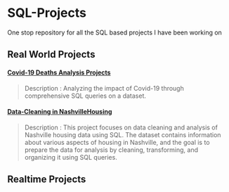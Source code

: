 # SQL-Projects

One stop repository for all the SQL based projects I have been working on

## Real World Projects
#### [Covid-19 Deaths Analysis Projects](https://github.com/aakashmohole/Covid-Deaths-Analysis-SQL-Project.git)
> Description : Analyzing the impact of Covid-19 through comprehensive SQL queries on a dataset.

#### [Data-Cleaning in NashvilleHousing](https://github.com/aakashmohole/Data-Cleaning-in-NashvilleHousing-SQL-Project.git)
> Description : This project focuses on data cleaning and analysis of Nashville housing data using SQL. The dataset contains information about various aspects of housing in Nashville, and the goal is to prepare the data for analysis by cleaning, transforming, and organizing it using SQL queries.


## Realtime Projects

 
